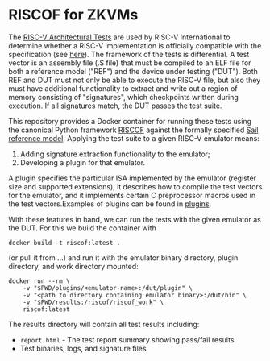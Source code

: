 # RISCOF for ZKVMs

The [RISC-V Architectural Tests](https://github.com/riscv-non-isa/riscv-arch-test) are used by RISC-V International to determine whether a RISC-V implementation is officially compatible with the specification (see [here](https://riscv.org/about/brand-guidelines/)). The framework of the tests is differential. A test vector is an assembly file (.S file) that must be compiled to an ELF file for both a reference model ("REF") and the device under testing ("DUT").  Both REF and DUT must not only be able to execute the RISC-V file, but also they must have additional functionality to extract and write out a region of memory consisting of "signatures", which checkpoints written during execution. If all signatures match, the DUT passes the test suite.

This repository provides a Docker container for running these tests using the canonical Python framework [RISCOF](https://github.com/riscv-software-src/riscof/) against the formally specified [Sail reference model](https://github.com/riscv/sail-riscv). Applying the test suite to a given RISC-V emulator means:
1) Adding signature extraction functionality to the emulator; 
2) Developing a plugin for that emulator.

A plugin specifies the particular ISA implemented by the emulator (register size and supported extensions), it describes how to compile the test vectors for the emulator, and it implements certain C preprocessor macros used in the test vectors.Examples of plugins can be found in [plugins](./plugins). 

With these features in hand, we can run the tests with the given emulator as the DUT. For this we build the container with
```
docker build -t riscof:latest .
```
(or pull it from ...) and run it with the emulator binary directory, plugin directory, and work directory mounted:
```
docker run --rm \
    -v "$PWD/plugins/<emulator-name>:/dut/plugin" \
    -v "<path to directory containing emulator binary>:/dut/bin" \
    -v "$PWD/results:/riscof/riscof_work" \
    riscof:latest
```

The results directory will contain all test results including:
- `report.html` - The test report summary showing pass/fail results
- Test binaries, logs, and signature files
